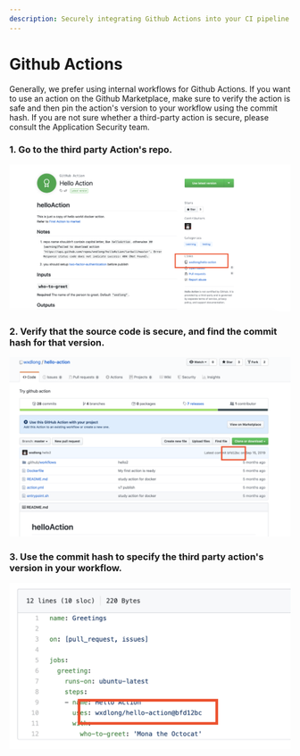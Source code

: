```yaml
---
description: Securely integrating Github Actions into your CI pipeline...
---
```


# Github Actions

Generally, we prefer using internal workflows for Github Actions. If you want to use an action on the Github Marketplace, make sure to verify the action is safe and then pin the action's version to your workflow using the commit hash. If you are not sure whether a third-party action is secure, please consult the Application Security team.

### 1. Go to the third party Action's repo.

![Greeting Action on Github Marketplace](../../.gitbook/assets/screen-shot-2020-02-06-at-4.43.34-pm.png)

### 2. Verify that the source code is secure, and find the commit hash for that version.

![Commit hash for Hello Action](../../.gitbook/assets/screen-shot-2020-02-06-at-4.46.47-pm.png)

### 3. Use the commit hash to specify the third party action's version in your workflow.

![Specify the third party Action's commit hash in your workflow.](../../.gitbook/assets/screen-shot-2020-02-06-at-4.48.52-pm.png)
